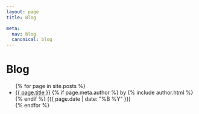 ```yaml
---
layout: page
title: Blog

meta:
  nav: blog
  canonical: blog
---
```


Blog
====

<ul class="post-list">
{% for page in site.posts %}
  <li>
    <a href="{{ page.url }}">{{ page.title }}</a>
    {% if page.meta.author %}
      by {% include author.html %}
    {% endif %}
    ({{ page.date | date: "%B %Y" }})
  </li>
{% endfor %}
</ul>
